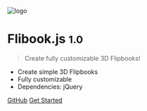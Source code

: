 ![logo](https://freeiconshop.com/wp-content/uploads/edd/book-flat.png)

# Flibook.js <small>1.0</small>

> Create fully customizable 3D Flipbooks!

* Create simple 3D Flipbooks
* Fully customizable
* Dependencies: jQuery

[GitHub](https://github.com/joerez/flipbook-library)
[Get Started](#flipbook-library)
